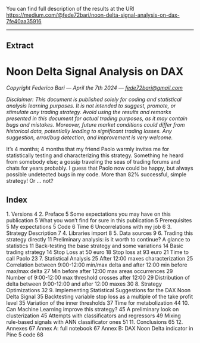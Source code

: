 You can find full description of the results at the URl https://medium.com/@fede72bari/noon-delta-signal-analysis-on-dax-7fe40aa35916

-------------------------------------------------------------------------------------
Extract
-------------------------------------------------------------------------------------

<h1>Noon Delta Signal Analysis on DAX</h1>

<i>Copyright Federico Bari — April the 7th 2024 — fede72bari@gmail.com

Disclaimer: This document is published solely for coding and statistical analysis learning purposes. It is not intended to suggest, promote, or stimulate any trading strategy. Avoid using the results and remarks presented in this document for actual trading purposes, as it may contain bugs and mistakes. Moreover, future market conditions could differ from historical data, potentially leading to significant trading losses. Any suggestion, error/bug detection, and improvement is very welcome.</i>

It’s 4 months; 4 months that my friend Paolo warmly invites me for statistically testing and characterizing this strategy. Something he heard from somebody else; a gossip traveling the seas of trading forums and chats for years probably. I guess that Paolo now could be happy, but always possible undetected bugs in my code. More than 82% successful, simple strategy! Or … not?

<h2>Index</h2>
1.	Versions	4
2.	Preface	5
Some expectations you may have on this publication	5
What you won’t find for sure in this publication	5
Prerequisites	5
My expectations	5
Code	6
Time	6
Uncorrelations with my job	6
3.	Strategy Description	7
4.	Libraries import	8
5.	Data sources	9
6.	Trading this strategy directly	11
Preliminary analysis: is it worth to continue? A glance to statistics	11
Back-testing the base strategy and some variations	14
Basic trading strategy	14
Stop Loss at 50 euro	18
Stop loss at 93 euro	21
Time to call Paolo	23
7.	Statistical Analysis	25
After 12:00 maxes characterization	25
Correlation between 9:00-12:00 min/max delta and after 12:00 min before max/max delta	27
Min before after 12:00 max areas occurrences	29
Number of 9:00-12:00 max threshold crosses after 12:00	29
Distribution of delta between 9:00-12:00 and after 12:00 maxes	30
8.	Strategy Optimizations	32
9.	Implementing Statistical Suggestions for the DAX Noon Delta Signal	35
Backtesting variable stop loss as a multiple of the take profit level	35
Variation of the inner thresholds	37
Time for metabolization	44
10.	Can Machine Learning improve this strategy?	45
A preliminary look on clusterization	45
Attempts with classificators and regressors	49
Mixing rule-based signals with ANN classificator ones	51
11.	Conclusions	65
12.	Annexes	67
Annex A: full notebook	67
Annex B: DAX Noon Delta indicator in Pine 5 code	68

